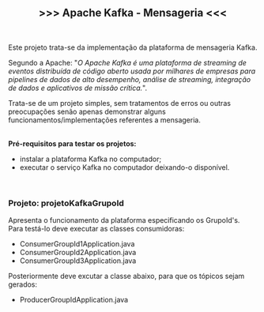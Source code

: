 <h2 style="text-align:center"><strong>&gt;&gt;&gt; Apache Kafka - Mensageria &lt;&lt;&lt;</strong></h2>

<p>&nbsp;</p>

<p>Este projeto trata-se da implementa&ccedil;&atilde;o da plataforma de mensageria Kafka.</p>

<p>Segundo a Apache: &quot;<em>O Apache Kafka &eacute; uma plataforma de streaming de eventos distribu&iacute;da de c&oacute;digo aberto usada por milhares de empresas para pipelines de dados de alto desempenho, an&aacute;lise de streaming, integra&ccedil;&atilde;o de dados e aplicativos de miss&atilde;o cr&iacute;tica.</em>&quot;.</p>

<p>Trata-se de um projeto simples, sem tratamentos de erros ou outras preocupa&ccedil;&otilde;es sen&atilde;o apenas demonstrar alguns funcionamentos/implementa&ccedil;&otilde;es referentes a mensageria.</p>

<p><br />
<strong>Pr&eacute;-requisitos para testar os projetos:</strong></p>

<ul>
	<li>instalar a plataforma Kafka no computador;</li>
	<li>executar o servi&ccedil;o Kafka no computador deixando-o dispon&iacute;vel.</li>
</ul>

<p>&nbsp;</p>

<h3><strong>Projeto: projetoKafkaGrupoId</strong></h3>

<p>Apresenta o funcionamento da plataforma especificando os GrupoId&#39;s.<br />
Para test&aacute;-lo deve executar as classes consumidoras:</p>

<ul>
	<li>ConsumerGroupId1Application.java</li>
	<li>ConsumerGroupId2Application.java</li>
	<li>ConsumerGroupId3Application.java</li>
</ul>

<p>Posteriormente deve excutar a classe abaixo, para que os t&oacute;picos sejam gerados:</p>

<ul>
	<li>ProducerGroupIdApplication.java</li>
</ul>
